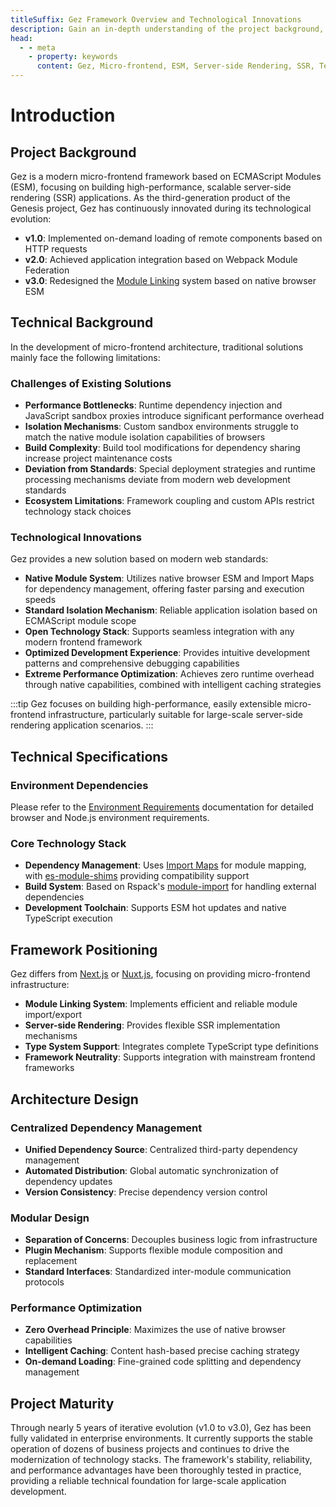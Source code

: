 ```yaml
---
titleSuffix: Gez Framework Overview and Technological Innovations
description: Gain an in-depth understanding of the project background, technological evolution, and core advantages of the Gez micro-frontend framework. Explore modern server-side rendering solutions based on ESM.
head:
  - - meta
    - property: keywords
      content: Gez, Micro-frontend, ESM, Server-side Rendering, SSR, Technological Innovation, Module Federation
---
```


# Introduction

## Project Background
Gez is a modern micro-frontend framework based on ECMAScript Modules (ESM), focusing on building high-performance, scalable server-side rendering (SSR) applications. As the third-generation product of the Genesis project, Gez has continuously innovated during its technological evolution:

- **v1.0**: Implemented on-demand loading of remote components based on HTTP requests
- **v2.0**: Achieved application integration based on Webpack Module Federation
- **v3.0**: Redesigned the [Module Linking](/guide/essentials/module-link) system based on native browser ESM

## Technical Background
In the development of micro-frontend architecture, traditional solutions mainly face the following limitations:

### Challenges of Existing Solutions
- **Performance Bottlenecks**: Runtime dependency injection and JavaScript sandbox proxies introduce significant performance overhead
- **Isolation Mechanisms**: Custom sandbox environments struggle to match the native module isolation capabilities of browsers
- **Build Complexity**: Build tool modifications for dependency sharing increase project maintenance costs
- **Deviation from Standards**: Special deployment strategies and runtime processing mechanisms deviate from modern web development standards
- **Ecosystem Limitations**: Framework coupling and custom APIs restrict technology stack choices

### Technological Innovations
Gez provides a new solution based on modern web standards:

- **Native Module System**: Utilizes native browser ESM and Import Maps for dependency management, offering faster parsing and execution speeds
- **Standard Isolation Mechanism**: Reliable application isolation based on ECMAScript module scope
- **Open Technology Stack**: Supports seamless integration with any modern frontend framework
- **Optimized Development Experience**: Provides intuitive development patterns and comprehensive debugging capabilities
- **Extreme Performance Optimization**: Achieves zero runtime overhead through native capabilities, combined with intelligent caching strategies

:::tip
Gez focuses on building high-performance, easily extensible micro-frontend infrastructure, particularly suitable for large-scale server-side rendering application scenarios.
:::

## Technical Specifications

### Environment Dependencies
Please refer to the [Environment Requirements](/guide/start/environment) documentation for detailed browser and Node.js environment requirements.

### Core Technology Stack
- **Dependency Management**: Uses [Import Maps](https://caniuse.com/?search=import%20map) for module mapping, with [es-module-shims](https://github.com/guybedford/es-module-shims) providing compatibility support
- **Build System**: Based on Rspack's [module-import](https://rspack.dev/config/externals#externalstypemodule-import) for handling external dependencies
- **Development Toolchain**: Supports ESM hot updates and native TypeScript execution

## Framework Positioning
Gez differs from [Next.js](https://nextjs.org) or [Nuxt.js](https://nuxt.com/), focusing on providing micro-frontend infrastructure:

- **Module Linking System**: Implements efficient and reliable module import/export
- **Server-side Rendering**: Provides flexible SSR implementation mechanisms
- **Type System Support**: Integrates complete TypeScript type definitions
- **Framework Neutrality**: Supports integration with mainstream frontend frameworks

## Architecture Design

### Centralized Dependency Management
- **Unified Dependency Source**: Centralized third-party dependency management
- **Automated Distribution**: Global automatic synchronization of dependency updates
- **Version Consistency**: Precise dependency version control

### Modular Design
- **Separation of Concerns**: Decouples business logic from infrastructure
- **Plugin Mechanism**: Supports flexible module composition and replacement
- **Standard Interfaces**: Standardized inter-module communication protocols

### Performance Optimization
- **Zero Overhead Principle**: Maximizes the use of native browser capabilities
- **Intelligent Caching**: Content hash-based precise caching strategy
- **On-demand Loading**: Fine-grained code splitting and dependency management

## Project Maturity
Through nearly 5 years of iterative evolution (v1.0 to v3.0), Gez has been fully validated in enterprise environments. It currently supports the stable operation of dozens of business projects and continues to drive the modernization of technology stacks. The framework's stability, reliability, and performance advantages have been thoroughly tested in practice, providing a reliable technical foundation for large-scale application development.